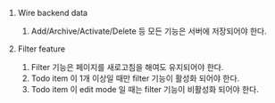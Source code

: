 1. Wire backend data

   1. Add/Archive/Activate/Delete 등 모든 기능은 서버에 저장되어야 한다.

2. Filter feature

   1. Filter 기능은 페이지를 새로고침을 해여도 유지되어야 한다.
   2. Todo item 이 1개 이상일 때만 filter 기능이 활성화 되어야 한다.
   3. Todo item 이 edit mode 일 때는 filter 기능이 비활성화 되어야 한다.
